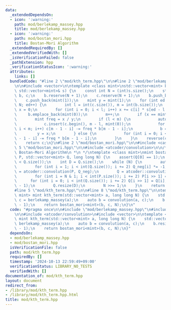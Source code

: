 ```yaml
---
data:
  _extendedDependsOn:
  - icon: ':warning:'
    path: mod/berlekamp_massey.hpp
    title: mod/berlekamp_massey.hpp
  - icon: ':warning:'
    path: mod/bostan_mori.hpp
    title: Bostan-Mori Algorithm
  _extendedRequiredBy: []
  _extendedVerifiedWith: []
  _isVerificationFailed: false
  _pathExtension: hpp
  _verificationStatusIcon: ':warning:'
  attributes:
    links: []
  bundledCode: "#line 2 \"mod/kth_term.hpp\"\n\n#line 2 \"mod/berlekamp_massey.hpp\"\
    \n\n#include <vector>\n\ntemplate <class mint>\nstd::vector<mint> berlekamp_massey(const\
    \ std::vector<mint>& s) {\n    const int N = (int)s.size();\n    std::vector<mint>\
    \ b, c;\n    b.reserve(N + 1);\n    c.reserve(N + 1);\n    b.push_back(mint(1));\n\
    \    c.push_back(mint(1));\n    mint y = mint(1);\n    for (int ed = 1; ed <=\
    \ N; ed++) {\n        int l = int(c.size()), m = int(b.size());\n        mint\
    \ x = 0;\n        for (int i = 0; i < l; i++) x += c[i] * s[ed - l + i];\n   \
    \     b.emplace_back(mint(0));\n        m++;\n        if (x == mint(0)) continue;\n\
    \        mint freq = x / y;\n        if (l < m) {\n            auto tmp = c;\n\
    \            c.insert(c.begin(), m - l, mint(0));\n            for (int i = 0;\
    \ i < m; i++) c[m - 1 - i] -= freq * b[m - 1 - i];\n            b = tmp;\n   \
    \         y = x;\n        } else {\n            for (int i = 0; i < m; i++) c[l\
    \ - 1 - i] -= freq * b[m - 1 - i];\n        }\n    }\n    reverse(c.begin(), c.end());\n\
    \    return c;\n}\n#line 2 \"mod/bostan_mori.hpp\"\n\n#include <cassert>\n#line\
    \ 5 \"mod/bostan_mori.hpp\"\n\n#include <atcoder/convolution>\n\n/**\n * @brief\
    \ Bostan-Mori Algorithm\n *\n */\ntemplate <class mint>\nmint bostan_mori(std::vector<mint>\
    \ P, std::vector<mint> Q, long long N) {\n    assert(Q[0] == 1);\n    assert(P.size()\
    \ < Q.size());\n    int D = Q.size();\n    while (N) {\n        auto Q_neg = Q;\n\
    \        for (int i = 1; i < int(Q.size()); i += 2) Q_neg[i] *= -1;\n        P\
    \ = atcoder::convolution(P, Q_neg);\n        Q = atcoder::convolution(Q, Q_neg);\n\
    \        for (int i = N & 1; i < int(P.size()); i += 2) P[i >> 1] = P[i];\n  \
    \      for (int i = 0; i < int(Q.size()); i += 2) Q[i >> 1] = Q[i];\n        P.resize(D\
    \ - 1);\n        Q.resize(D);\n        N >>= 1;\n    }\n    return P[0];\n}\n\
    #line 5 \"mod/kth_term.hpp\"\n\n#line 8 \"mod/kth_term.hpp\"\n\ntemplate <class\
    \ mint> mint kth_term(std::vector<mint> a, long long N) {\n    std::vector<mint>\
    \ c = berlekamp_massey(a);\n    auto b = convolution(a, c);\n    b.resize(c.size()\
    \ - 1);\n    return bostan_mori<mint>(b, c, N);\n}\n"
  code: "#pragma once\n\n#include \"mod/berlekamp_massey.hpp\"\n#include \"mod/bostan_mori.hpp\"\
    \n\n#include <atcoder/convolution>\n#include <vector>\n\ntemplate <class mint>\
    \ mint kth_term(std::vector<mint> a, long long N) {\n    std::vector<mint> c =\
    \ berlekamp_massey(a);\n    auto b = convolution(a, c);\n    b.resize(c.size()\
    \ - 1);\n    return bostan_mori<mint>(b, c, N);\n}"
  dependsOn:
  - mod/berlekamp_massey.hpp
  - mod/bostan_mori.hpp
  isVerificationFile: false
  path: mod/kth_term.hpp
  requiredBy: []
  timestamp: '2024-10-13 22:59:49+09:00'
  verificationStatus: LIBRARY_NO_TESTS
  verifiedWith: []
documentation_of: mod/kth_term.hpp
layout: document
redirect_from:
- /library/mod/kth_term.hpp
- /library/mod/kth_term.hpp.html
title: mod/kth_term.hpp
---
```

